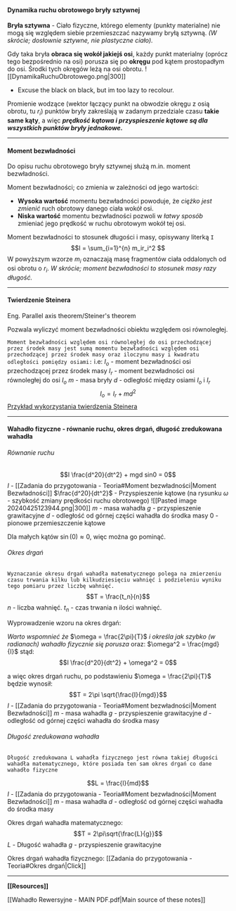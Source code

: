 
#### Dynamika ruchu obrotowego bryły sztywnej

**Bryła sztywna** - Ciało fizyczne, którego elementy (punkty materialne) nie mogą się względem siebie przemieszczać nazywamy bryłą sztywną. *(W skrócie; dosłownie sztywne, nie plastyczne ciało).*


Gdy taka bryła **obraca się wokół jakiejś osi**, każdy punkt materialny (oprócz tego bezpośrednio na osi) porusza się po **okręgu** pod kątem prostopadłym do osi.
Środki tych okręgów leżą na osi obrotu.
![[DynamikaRuchuObrotowego.png|300]]
* Excuse the black on black, but im too lazy to recolour.

Promienie wodzące (wektor łączący punkt na obwodzie okręgu z osią obrotu, tu $r_i$) punktów bryły zakreślają w zadanym przedziale czasu **takie same kąty**, a więc ***prędkość kątowa i przyspieszenie kątowe są dla wszystkich punktów bryły jednakowe.***

------------------------
#### Moment bezwładności

Do opisu ruchu obrotowego bryły sztywnej służą m.in. moment bezwładności.

Moment bezwładności; co zmienia w zależności od jego wartości:
- **Wysoka wartość** momentu bezwładności powoduje, że *ciężko jest zmienić* ruch obrotowy danego ciała wokół osi.
- **Niska wartość** momentu bezwładności pozwoli w *łatwy sposób* zmieniać jego prędkość w ruchu obrotowym wokół tej osi.


Moment bezwładności to stosunek długości i masy, opisywany literką `I`
$$I = \sum_{i=1}^{n} m_ir_i^2 $$
W powyższym wzorze $m_i$ oznaczają masę fragmentów ciała oddalonych od osi obrotu o $r_i$.
*W skrócie; moment bezwładności to stosunek masy razy długość.*

------------------------
#### Twierdzenie Steinera
Eng. Parallel axis theorem/Steiner's theorem

Pozwala wyliczyć moment bezwładności obiektu względem osi równoległej.

`Moment bezwładności względem osi równoległej do osi przechodzącej przez środek masy jest sumą momentu bezwładności względem osi przechodzącej przez środek masy oraz iloczynu masy i kwadratu odległości pomiędzy osiami:`
i.e:
$I_o$ - moment bezwładności osi przechodzącej przez środek masy
$I_r$ - moment bezwładności osi równoległej do osi $I_o$
$m$ - masa bryły
$d$ - odległość między osiami $I_o$ i $I_r$ 
$$I_o = I_r + md^2 $$
[Przykład wykorzystania twierdzenia Steinera](https://www.dobrykorepetytor.pl/wiedza/twierdzenie-steinera/#przyklad-wykorzystania-twierdzenia-steinera)

------------------------
#### Wahadło fizyczne - równanie ruchu, okres drgań, długość zredukowana wahadła
###### Równanie ruchu
$$I \frac{d^20}{dt^2} + mgd sin0 = 0$$
$I$ - [[Zadania do przygotowania - Teoria#Moment bezwładności|Moment Bezwładności]]
$\frac{d^20}{dt^2}$ - Przyspieszenie kątowe (na rysunku $\omega$ - szybkość zmiany prędkości ruchu obrotowego)
![[Pasted image 20240425123944.png|300]]
$m$ - masa wahadła
$g$ - przyspieszenie grawitacyjne
$d$ - odległość od górnej części wahadła do środka masy
$0$ - pionowe przemieszczenie kątowe

Dla małych kątów $\sin(0) \approx 0$, więc można go pominąć.

###### Okres drgań
`Wyznaczanie okresu drgań wahadła matematycznego polega na zmierzeniu czasu trwania kilku lub kilkudziesięciu wahnięć i podzieleniu wyniku tego pomiaru przez liczbę wahnięć.`
$$T = \frac{t_n}{n}$$
$n$ - liczba wahnięć.
$t_n$ - czas trwania n ilości wahnięć.

Wyprowadzenie wzoru na okres drgań:

*Warto wspomnieć że* $\omega = \frac{2\pi}{T}$ *i określa jak szybko (w radianach) wahadło fizycznie się porusza*
oraz: $\omega^2 = \frac{mgd}{I}$
stąd:
$$I \frac{d^20}{dt^2} + \omega^2 = 0$$

a więc okres drgań ruchu, po podstawieniu $\omega = \frac{2\pi}{T}$ będzie wynosił:
$$T = 2\pi \sqrt{\frac{I}{mgd}}$$
$I$ - [[Zadania do przygotowania - Teoria#Moment bezwładności|Moment Bezwładności]]
$m$ - masa wahadła
$g$ - przyspieszenie grawitacyjne
$d$ - odległość od górnej części wahadła do środka masy

###### Długość zredukowana wahadła

`Długość zredukowana L wahadła fizycznego jest równa takiej długości wahadła matematycznego, które posiada ten sam okres drgań co dane wahadło fizyczne`

$$L = \frac{I}{md}$$
$I$ - [[Zadania do przygotowania - Teoria#Moment bezwładności|Moment Bezwładności]]
$m$ - masa wahadła
$d$ - odległość od górnej części wahadła do środka masy

Okres drgań wahadła matematycznego:
$$T = 2\pi\sqrt{\frac{L}{g}}$$
$L$ - Długość wahadła
$g$ - przyspieszenie grawitacyjne

Okres drgań wahadła fizycznego: [[Zadania do przygotowania - Teoria#Okres drgań|Click]]

------------------------
**[[Resources]]**

[[Wahadło Rewersyjne - MAIN PDF.pdf|Main source of these notes]]